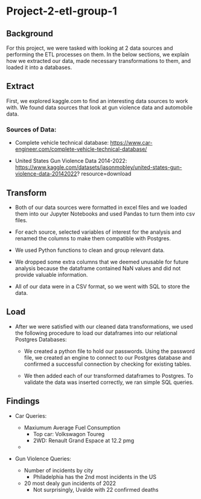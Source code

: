 # Project-2-etl-group-1

## Background

For this project, we were tasked with looking at 2 data sources and performing the ETL processes on them. In the below sections, we explain how we extracted our data, made necessary transformations to them, and loaded it into a databases.


## Extract

First, we explored kaggle.com to find an interesting data sources to work with. We found data sources that look at gun violence data and automobile data.

### Sources of Data:

* Complete vehicle technical database:  https://www.car-engineer.com/complete-vehicle-technical-database/ 
    
* United States Gun Violence Data 2014-2022: https://www.kaggle.com/datasets/jasonmobley/united-states-gun-violence-data-20142022? resource=download



## Transform

* Both of our data sources were formatted in excel files and we loaded them into our Jupyter Notebooks and used Pandas to turn them into csv files.

* For each source, selected variables of interest for the analysis and renamed the columns to make them compatible with Postgres.

* We used Python functions to clean and group relevant data.

* We dropped some extra columns that we deemed unusable for future analysis because the dataframe contained NaN values and did not provide       valuable information. 

* All of our data were in a CSV format, so we went with SQL to store the data.


## Load


* After we were satisfied with our cleaned data transformations, we used the following procedure to load our dataframes into our relational Postgres Databases:

    * We created a python file to hold our passwords. Using the password file, we created an engine to connect to our Postgres database and confirmed a successful connection by checking for existing tables.


    * We then added each of our transformed dataframes to Postgres. To validate the data was inserted correctly, we ran simple SQL queries.


## Findings 

* Car Queries:
    * Maxiumum Average Fuel Consumption
        * Top car: Volkswagon Toureg 
        * 2WD: Renault Grand Espace at 12.2 pmg
    * 
    
* Gun Violence Queries: 
    * Number of incidents by city
        * Philadelphia has the 2nd most incidents in the US
    * 20 most dealy gun incidents of 2022
        * Not surprisingly, Uvalde with 22 confirmed deaths
